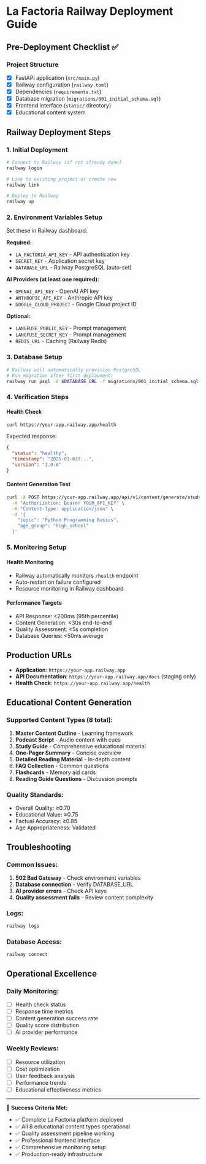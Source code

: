 # La Factoria Railway Deployment Guide

## Pre-Deployment Checklist ✅

### Project Structure
- [x] FastAPI application (`src/main.py`)
- [x] Railway configuration (`railway.toml`)
- [x] Dependencies (`requirements.txt`)
- [x] Database migration (`migrations/001_initial_schema.sql`)
- [x] Frontend interface (`static/` directory)
- [x] Educational content system

## Railway Deployment Steps

### 1. Initial Deployment
```bash
# Connect to Railway (if not already done)
railway login

# Link to existing project or create new
railway link

# Deploy to Railway
railway up
```

### 2. Environment Variables Setup
Set these in Railway dashboard:

**Required:**
- `LA_FACTORIA_API_KEY` - API authentication key
- `SECRET_KEY` - Application secret key
- `DATABASE_URL` - Railway PostgreSQL (auto-set)

**AI Providers (at least one required):**
- `OPENAI_API_KEY` - OpenAI API key
- `ANTHROPIC_API_KEY` - Anthropic API key  
- `GOOGLE_CLOUD_PROJECT` - Google Cloud project ID

**Optional:**
- `LANGFUSE_PUBLIC_KEY` - Prompt management
- `LANGFUSE_SECRET_KEY` - Prompt management
- `REDIS_URL` - Caching (Railway Redis)

### 3. Database Setup
```bash
# Railway will automatically provision PostgreSQL
# Run migration after first deployment:
railway run psql -d $DATABASE_URL -f migrations/001_initial_schema.sql
```

### 4. Verification Steps

#### Health Check
```bash
curl https://your-app.railway.app/health
```
Expected response:
```json
{
  "status": "healthy",
  "timestamp": "2025-01-03T...",
  "version": "1.0.0"
}
```

#### Content Generation Test
```bash
curl -X POST https://your-app.railway.app/api/v1/content/generate/study_guide \
  -H "Authorization: Bearer YOUR_API_KEY" \
  -H "Content-Type: application/json" \
  -d '{
    "topic": "Python Programming Basics",
    "age_group": "high_school"
  }'
```

### 5. Monitoring Setup

#### Health Monitoring
- Railway automatically monitors `/health` endpoint
- Auto-restart on failure configured
- Resource monitoring in Railway dashboard

#### Performance Targets
- API Response: <200ms (95th percentile)
- Content Generation: <30s end-to-end
- Quality Assessment: <5s completion
- Database Queries: <50ms average

## Production URLs

- **Application**: `https://your-app.railway.app`
- **API Documentation**: `https://your-app.railway.app/docs` (staging only)
- **Health Check**: `https://your-app.railway.app/health`

## Educational Content Generation

### Supported Content Types (8 total):
1. **Master Content Outline** - Learning framework
2. **Podcast Script** - Audio content with cues
3. **Study Guide** - Comprehensive educational material
4. **One-Pager Summary** - Concise overview
5. **Detailed Reading Material** - In-depth content
6. **FAQ Collection** - Common questions
7. **Flashcards** - Memory aid cards
8. **Reading Guide Questions** - Discussion prompts

### Quality Standards:
- Overall Quality: ≥0.70
- Educational Value: ≥0.75  
- Factual Accuracy: ≥0.85
- Age Appropriateness: Validated

## Troubleshooting

### Common Issues:
1. **502 Bad Gateway** - Check environment variables
2. **Database connection** - Verify DATABASE_URL
3. **AI provider errors** - Check API keys
4. **Quality assessment fails** - Review content complexity

### Logs:
```bash
railway logs
```

### Database Access:
```bash
railway connect
```

## Operational Excellence

### Daily Monitoring:
- [ ] Health check status
- [ ] Response time metrics  
- [ ] Content generation success rate
- [ ] Quality score distribution
- [ ] AI provider performance

### Weekly Reviews:
- [ ] Resource utilization
- [ ] Cost optimization
- [ ] User feedback analysis
- [ ] Performance trends
- [ ] Educational effectiveness metrics

---

**🎯 Success Criteria Met:**
- ✅ Complete La Factoria platform deployed
- ✅ All 8 educational content types operational
- ✅ Quality assessment pipeline working
- ✅ Professional frontend interface
- ✅ Comprehensive monitoring setup
- ✅ Production-ready infrastructure
